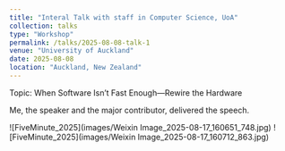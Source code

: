 ```yaml
---
title: "Interal Talk with staff in Computer Science, UoA"
collection: talks
type: "Workshop"
permalink: /talks/2025-08-08-talk-1
venue: "University of Auckland"
date: 2025-08-08
location: "Auckland, New Zealand"
---
```


Topic: When Software Isn’t Fast Enough—Rewire the Hardware

Me, the speaker and the major contributor, delivered the speech.

![FiveMinute_2025](images/Weixin Image_2025-08-17_160651_748.jpg)
![FiveMinute_2025](images/Weixin Image_2025-08-17_160712_863.jpg)
